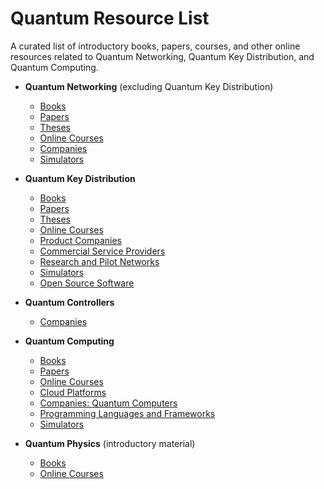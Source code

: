 # Quantum Resource List

A curated list of introductory books, papers, courses, and other online resources related to Quantum Networking, Quantum Key Distribution, and Quantum Computing.

* **Quantum Networking** (excluding Quantum Key Distribution)
  * [Books](quantum-networking-books.md)
  * [Papers](https://www.zotero.org/groups/2918545/bruno_rijsman_quantum_resources_list/collections/YCZ5YBIC)
  * [Theses](https://www.zotero.org/groups/2918545/bruno_rijsman_quantum_resources_list/collections/3Q9IYKRT)
  * [Online Courses](quantum-networking-online-courses.md)
  * [Companies](quantum-networking-companies.md)
  * [Simulators](quantum-networking-simulators.md)

* **Quantum Key Distribution**
  * [Books](quantum-key-distribution-books.md)
  * [Papers](https://www.zotero.org/groups/2918545/bruno_rijsman_quantum_resources_list/collections/QA3XYM2G)
  * [Theses](quantum-key-distribution-theses.md)
  * [Online Courses](quantum-key-distribution-online-courses.md)
  * [Product Companies](quantum-key-distribution-product-companies.md)
  * [Commercial Service Providers](quantum-key-distribution-commercial-service-providers.md)
  * [Research and Pilot Networks](quantum-key-distribution-research-and-pilot-networks.md)
  * [Simulators](quantum-key-distribution-simulators.md)
  * [Open Source Software](quantum-key-distribution-open-source-software.md)

* **Quantum Controllers**
  * [Companies](quantum-controllers-companies.md)

* **Quantum Computing**
  * [Books](quantum-computing-books.md)
  * [Papers](https://www.zotero.org/groups/2918545/bruno_rijsman_quantum_resources_list/collections/YB29IF3R)
  * [Online Courses](quantum-computing-online-courses.md)
  * [Cloud Platforms](quantum-computing-cloud-platforms.md)
  * [Companies: Quantum Computers](quantum-computing-companies-quantum-computers.md)
  * [Programming Languages and Frameworks](quantum-computing-programming-languages-and-frameworks.md)
  * [Simulators](quantum-computing-simulators.md)

* **Quantum Physics** (introductory material)
  * [Books](quantum-physics-books.md)
  * [Online Courses](quantum-physics-online-courses.md)


